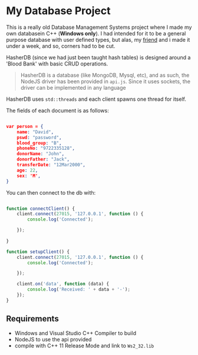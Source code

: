 # My Database Project

This is a really old Database Management Systems project where I made my own databasein C++ (<strong>Windows only</strong>). I had intended for it to be a general purpose database with user defined types, but alas, my [friend](https://github.com/codevaam) and i made it under a week, and so, corners had to be cut.

HasherDB (since we had just been taught hash tables) is designed around a 'Blood Bank' with basic CRUD operations.

> HasherDB is a database (like MongoDB, Mysql, etc), and as such, the NodeJS driver has been provided in `api.js`. Since it uses sockets, the driver can be implemented in any language

HasherDB uses ``std::threads`` and each client spawns one thread for itself.

The fields of each document is as follows:
```json

var person = {
    name: "David",
    pswd: "password",
    blood_group: "B",
    phoneNo: "9722335128",
    donorName: "John",
    donorFather: "Jack",
    transferDate: "12Mar2000",
    age: 22,
    sex: 'M',
}
```
You can then connect to the db with:

```js

function connectClient() {
    client.connect(27015, '127.0.0.1', function () {
        console.log('Connected');

    });
    
}

function setupClient() {
    client.connect(27015, '127.0.0.1', function () {
        console.log('Connected');

    });

    client.on('data', function (data) {
        console.log('Received: ' + data + '-');
    });
}

```

## Requirements
* Windows and Visual Studio C++ Compiler to build
* NodeJS to use the api provided
* compile with C++ 11 Release Mode and link to ``Ws2_32.lib ``
